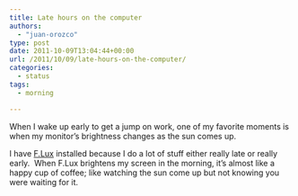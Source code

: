 ```yaml
---
title: Late hours on the computer
authors: 
  - "juan-orozco"
type: post
date: 2011-10-09T13:04:44+00:00
url: /2011/10/09/late-hours-on-the-computer/
categories:
  - status
tags:
  - morning

---
```

When I wake up early to get a jump on work, one of my favorite moments is when my monitor’s brightness changes as the sun comes up.&#160; 

I have [F.Lux][1] installed because I do a lot of stuff either really late or really early.&#160; When F.Lux brightens my screen in the morning, it’s almost like a happy cup of coffee; like watching the sun come up but not knowing you were waiting for it.&#160;

 [1]: http://stereopsis.com/flux/